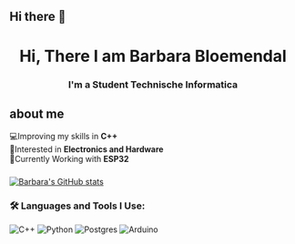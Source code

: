 ## Hi there 👋

<h1 align="center">Hi, There I am Barbara Bloemendal</h1>
<h3 align="center">I'm a Student Technische Informatica</h3>

## about me
💻Improving my skills in **C++**   
🤔Interested in **Electronics and Hardware**    
🔎Currently Working with **ESP32**  

###

[![Barbara's GitHub stats](https://github-readme-stats.vercel.app/api?username=aimeazing&count_icons=true&theme=omni)](https://github.com/anuraghazra/github-readme-stats)

###

### 🛠 Languages and Tools I Use:</h3>
![C++](https://img.shields.io/badge/c++-%2300599C.svg?style=for-the-badge&logo=c%2B%2B&logoColor=white) ![Python](https://img.shields.io/badge/python-3670A0?style=for-the-badge&logo=python&logoColor=ffdd54) ![Postgres](https://img.shields.io/badge/postgres-%23316192.svg?style=for-the-badge&logo=postgresql&logoColor=white) ![Arduino](https://img.shields.io/badge/-Arduino-00979D?style=for-the-badge&logo=Arduino&logoColor=white)

<!--
**StrifeForTheWin/StrifeForTheWin** is a ✨ _special_ ✨ repository because its `README.md` (this file) appears on your GitHub profile.

Here are some ideas to get you started:

- 🔭 I’m currently working on ...
- 🌱 I’m currently learning ...
- 👯 I’m looking to collaborate on ...
- 🤔 I’m looking for help with ...
- 💬 Ask me about ...
- 📫 How to reach me: ...
- 😄 Pronouns: ...
- ⚡ Fun fact: ...
-->
